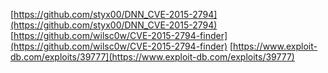 [https://github.com/styx00/DNN_CVE-2015-2794](https://github.com/styx00/DNN_CVE-2015-2794)
[https://github.com/wilsc0w/CVE-2015-2794-finder](https://github.com/wilsc0w/CVE-2015-2794-finder)
[https://www.exploit-db.com/exploits/39777](https://www.exploit-db.com/exploits/39777)
